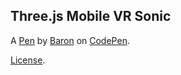 Three.js Mobile VR Sonic
------------------------


A [Pen](https://codepen.io/b29/pen/yQXQrg) by [Baron](https://codepen.io/b29) on [CodePen](https://codepen.io).

[License](https://codepen.io/license/pen/yQXQrg).